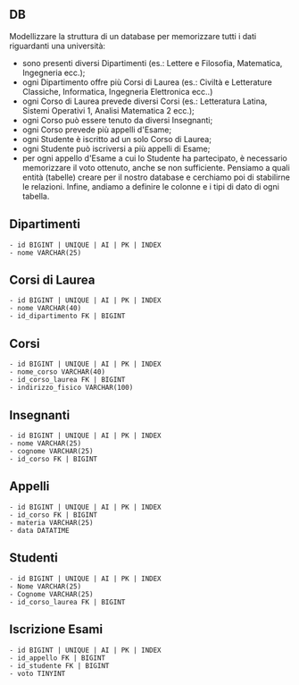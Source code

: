 ## DB


Modellizzare la struttura di un database per memorizzare tutti i dati riguardanti una università:
- sono presenti diversi Dipartimenti (es.: Lettere e Filosofia, Matematica, Ingegneria ecc.);
- ogni Dipartimento offre più Corsi di Laurea (es.: Civiltà e Letterature Classiche, Informatica, Ingegneria Elettronica ecc..)
- ogni Corso di Laurea prevede diversi Corsi (es.: Letteratura Latina, Sistemi Operativi 1, Analisi Matematica 2 ecc.);
- ogni Corso può essere tenuto da diversi Insegnanti;
- ogni Corso prevede più appelli d'Esame;
- ogni Studente è iscritto ad un solo Corso di Laurea;
- ogni Studente può iscriversi a più appelli di Esame;
- per ogni appello d'Esame a cui lo Studente ha partecipato, è necessario memorizzare il voto ottenuto, anche se non sufficiente.
Pensiamo a quali entità (tabelle) creare per il nostro database e cerchiamo poi di stabilirne le relazioni. Infine, andiamo a definire le colonne e i tipi di dato di ogni tabella.


## Dipartimenti

    - id BIGINT | UNIQUE | AI | PK | INDEX
    - nome VARCHAR(25)

## Corsi di Laurea
    - id BIGINT | UNIQUE | AI | PK | INDEX
    - nome VARCHAR(40)
    - id_dipartimento FK | BIGINT 

## Corsi
    - id BIGINT | UNIQUE | AI | PK | INDEX
    - nome_corso VARCHAR(40)
    - id_corso_laurea FK | BIGINT 
    - indirizzo_fisico VARCHAR(100)


## Insegnanti
    - id BIGINT | UNIQUE | AI | PK | INDEX
    - nome VARCHAR(25)
    - cognome VARCHAR(25)
    - id_corso FK | BIGINT 


## Appelli

    - id BIGINT | UNIQUE | AI | PK | INDEX
    - id_corso FK | BIGINT 
    - materia VARCHAR(25)
    - data DATATIME

## Studenti

    - id BIGINT | UNIQUE | AI | PK | INDEX
    - Nome VARCHAR(25)
    - Cognome VARCHAR(25)
    - id_corso_laurea FK | BIGINT 

## Iscrizione Esami

    - id BIGINT | UNIQUE | AI | PK | INDEX
    - id_appello FK | BIGINT 
    - id_studente FK | BIGINT 
    - voto TINYINT




